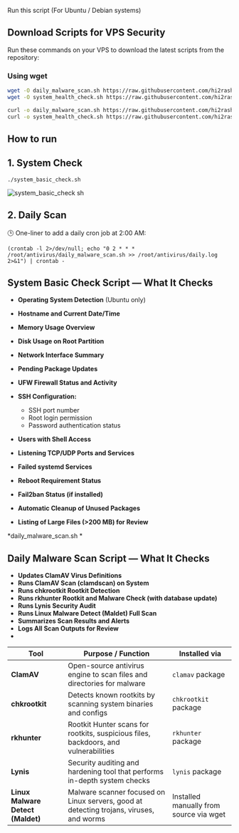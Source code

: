 Run this script (For Ubuntu / Debian systems)

## Download Scripts for VPS Security

Run these commands on your VPS to download the latest scripts from the repository:

### Using wget

```bash
wget -O daily_malware_scan.sh https://raw.githubusercontent.com/hi2rashid/protect_vps/main/daily_malware_scan.sh && chmod +x daily_malware_scan.sh
wget -O system_health_check.sh https://raw.githubusercontent.com/hi2rashid/protect_vps/main/system_health_check.sh && chmod +x system_health_check.sh
```
```bash
curl -o daily_malware_scan.sh https://raw.githubusercontent.com/hi2rashid/protect_vps/main/daily_malware_scan.sh
curl -o system_health_check.sh https://raw.githubusercontent.com/hi2rashid/protect_vps/main/system_health_check.sh
```

## How to run


## 1. System Check
```
./system_basic_check.sh
```
![system_basic_check sh](https://github.com/user-attachments/assets/6c8119c5-8273-4276-aa2d-879daa63f8d5)



## 2. Daily Scan


🕒 One-liner to add a daily cron job at 2:00 AM:
```
(crontab -l 2>/dev/null; echo "0 2 * * * /root/antivirus/daily_malware_scan.sh >> /root/antivirus/daily.log 2>&1") | crontab -
```













## System Basic Check Script — What It Checks

* **Operating System Detection** (Ubuntu only)
* **Hostname and Current Date/Time**
* **Memory Usage Overview**
* **Disk Usage on Root Partition**
* **Network Interface Summary**
* **Pending Package Updates**
* **UFW Firewall Status and Activity**
* **SSH Configuration:**

  * SSH port number
  * Root login permission
  * Password authentication status
* **Users with Shell Access**
* **Listening TCP/UDP Ports and Services**
* **Failed systemd Services**
* **Reboot Requirement Status**
* **Fail2ban Status (if installed)**
* **Automatic Cleanup of Unused Packages**
* **Listing of Large Files (>200 MB) for Review**


*daily_malware_scan.sh *
## Daily Malware Scan Script — What It Checks

* **Updates ClamAV Virus Definitions**
* **Runs ClamAV Scan (clamdscan) on System**
* **Runs chkrootkit Rootkit Detection**
* **Runs rkhunter Rootkit and Malware Check (with database update)**
* **Runs Lynis Security Audit**
* **Runs Linux Malware Detect (Maldet) Full Scan**
* **Summarizes Scan Results and Alerts**
* **Logs All Scan Outputs for Review**
* 
| Tool                              | Purpose / Function                                                                      | Installed via                           |
| --------------------------------- | --------------------------------------------------------------------------------------- | --------------------------------------- |
| **ClamAV**                        | Open-source antivirus engine to scan files and directories for malware                  | `clamav` package                        |
| **chkrootkit**                    | Detects known rootkits by scanning system binaries and configs                          | `chkrootkit` package                    |
| **rkhunter**                      | Rootkit Hunter scans for rootkits, suspicious files, backdoors, and vulnerabilities     | `rkhunter` package                      |
| **Lynis**                         | Security auditing and hardening tool that performs in-depth system checks               | `lynis` package                         |
| **Linux Malware Detect (Maldet)** | Malware scanner focused on Linux servers, good at detecting trojans, viruses, and worms | Installed manually from source via wget |
